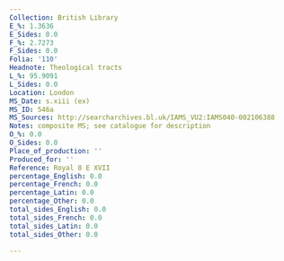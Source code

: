 ```yaml
---
Collection: British Library
E_%: 1.3636
E_Sides: 0.0
F_%: 2.7273
F_Sides: 0.0
Folia: '110'
Headnote: Theological tracts
L_%: 95.9091
L_Sides: 0.0
Location: London
MS_Date: s.xiii (ex)
MS_ID: 546a
MS_Sources: http://searcharchives.bl.uk/IAMS_VU2:IAMS040-002106388
Notes: composite MS; see catalogue for description
O_%: 0.0
O_Sides: 0.0
Place_of_production: ''
Produced_for: ''
Reference: Royal 8 E XVII
percentage_English: 0.0
percentage_French: 0.0
percentage_Latin: 0.0
percentage_Other: 0.0
total_sides_English: 0.0
total_sides_French: 0.0
total_sides_Latin: 0.0
total_sides_Other: 0.0

---
```

